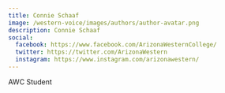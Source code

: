 ```yaml
---
title: Connie Schaaf
image: /western-voice/images/authors/author-avatar.png
description: Connie Schaaf
social:
  facebook: https://www.facebook.com/ArizonaWesternCollege/
  twitter: https://twitter.com/ArizonaWestern
  instagram: https://www.instagram.com/arizonawestern/
---
```


AWC Student